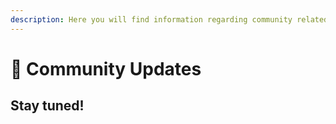 ```yaml
---
description: Here you will find information regarding community related updates.
---
```


# 📣 Community Updates

## Stay tuned!
